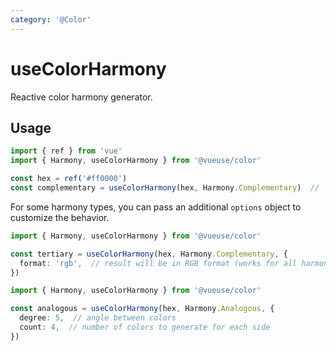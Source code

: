 ```yaml
---
category: '@Color'
---
```


# useColorHarmony

Reactive color harmony generator.

## Usage

```ts
import { ref } from 'vue'
import { Harmony, useColorHarmony } from '@vueuse/color'

const hex = ref('#ff0000')
const complementary = useColorHarmony(hex, Harmony.Complementary)  // '#00ffff'
```

For some harmony types, you can pass an additional `options` object to customize the behavior.

```ts
import { Harmony, useColorHarmony } from '@vueuse/color'

const tertiary = useColorHarmony(hex, Harmony.Complementary, {
  format: 'rgb',  // result will be in RGB format (works for all harmony types)
})
```

```ts
import { Harmony, useColorHarmony } from '@vueuse/color'

const analogous = useColorHarmony(hex, Harmony.Analogous, {
  degree: 5,  // angle between colors
  count: 4,  // number of colors to generate for each side
})
```
